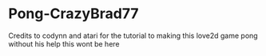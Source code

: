 # Pong-CrazyBrad77
Credits to codynn and atari for the tutorial to making this love2d game pong without his help this wont be here
